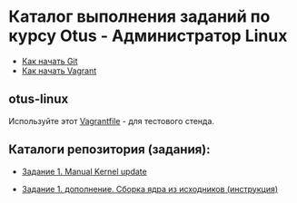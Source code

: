 # Каталог выполнения заданий по курсу Otus - Администратор Linux

* [Как начать Git](git_quick_start.md)
* [Как начать Vagrant](vagrant_quick_start.md)

## otus-linux

Используйте этот [Vagrantfile](Vagrantfile) - для тестового стенда.

## Каталоги репозитория (задания):

* [Задание 1. Manual Kernel update](manual_kernel_update)

* [Задание 1. дополнение. Сборка ядра из исходников (инструкция)](manual_kernel_update/manual/manual_from_sourses.md)
